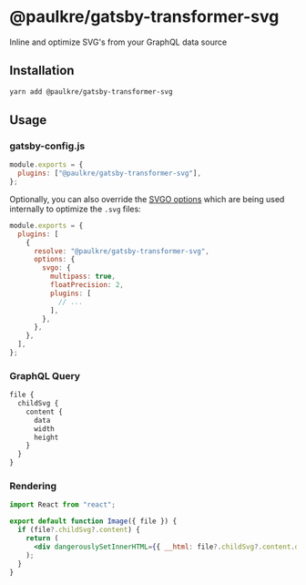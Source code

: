 # @paulkre/gatsby-transformer-svg

Inline and optimize SVG's from your GraphQL data source

## Installation

```sh
yarn add @paulkre/gatsby-transformer-svg
```

## Usage

### gatsby-config.js

```js
module.exports = {
  plugins: ["@paulkre/gatsby-transformer-svg"],
};
```

Optionally, you can also override the [SVGO options](https://github.com/svg/svgo#configuration) which are being used internally to optimize the `.svg` files:

```js
module.exports = {
  plugins: [
    {
      resolve: "@paulkre/gatsby-transformer-svg",
      options: {
        svgo: {
          multipass: true,
          floatPrecision: 2,
          plugins: [
            // ...
          ],
        },
      },
    },
  ],
};
```

### GraphQL Query

```graphql
file {
  childSvg {
    content {
      data
      width
      height
    }
  }
}
```

### Rendering

```jsx
import React from "react";

export default function Image({ file }) {
  if (file?.childSvg?.content) {
    return (
      <div dangerouslySetInnerHTML={{ __html: file?.childSvg?.content.data }} />
    );
  }
}
```

